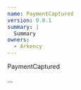 ```yaml
---
name: PaymentCaptured
version: 0.0.1
summary: |
  Summary
owners:
  - Arkency
---
```


PaymentCaptured

...
